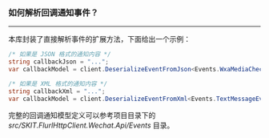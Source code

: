 ﻿### 如何解析回调通知事件？

---

本库封装了直接解析事件的扩展方法，下面给出一个示例：

```csharp
/* 如果是 JSON 格式的通知内容 */
string callbackJson = "...";
var callbackModel = client.DeserializeEventFromJson<Events.WxaMediaCheckEvent>(callbackJson);

/* 如果是 XML 格式的通知内容 */
string callbackXml = "...";
var callbackModel = client.DeserializeEventFromXml<Events.TextMessageEvent>(callbackXml);
```

完整的回调通知模型定义可以参考项目目录下的 _src/SKIT.FlurlHttpClient.Wechat.Api/Events_ 目录。
